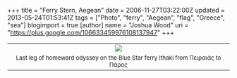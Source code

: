 +++
title = "Ferry Stern, Aegean"
date = 2006-11-27T03:22:00Z
updated = 2013-05-24T01:53:41Z
tags = ["Photo", "ferry", "Aegean", "flag", "Greece", "sea"]
blogimport = true 
[author]
	name = "Joshua Wood"
	uri = "https://plus.google.com/106633459976108137947"
+++

<table align="center" cellpadding="0" cellspacing="0" class="tr-caption-container" style="margin-left: auto; margin-right: auto; text-align: center;"><tbody><tr><td style="text-align: center;"><a href="http://3.bp.blogspot.com/-I05-BgkzYYI/UZ8OXkbClEI/AAAAAAAAAIs/2uKWmHftc3w/s1600/flagaegean.jpg" imageanchor="1" style="margin-left: auto; margin-right: auto;"><img border="0" src="http://3.bp.blogspot.com/-I05-BgkzYYI/UZ8OXkbClEI/AAAAAAAAAIs/2uKWmHftc3w/s1600/flagaegean.jpg" /></a></td></tr><tr><td class="tr-caption" style="text-align: center;"><span style="font-size: small; text-align: start;">Last leg of homeward odyssey on the Blue Star ferry Ithaki from Πειραιάς to Πάρος</span></td></tr></tbody></table><br />

